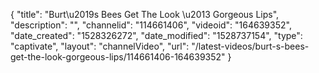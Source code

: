 {
    "title": "Burt\u2019s Bees Get The Look \u2013 Gorgeous Lips",
    "description": "",
    "channelid": "114661406",
    "videoid": "164639352",
    "date_created": "1528326272",
    "date_modified": "1528737154",
    "type": "captivate",
    "layout": "channelVideo",
    "url": "\/latest-videos\/burt-s-bees-get-the-look-gorgeous-lips\/114661406-164639352"
}